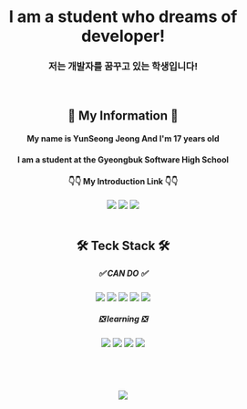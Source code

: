 <h1 align="center">I am a student who dreams of developer!</h1>
<h3 align="center">저는 개발자를 꿈꾸고 있는 학생입니다!</h3>
<br>
<h2 align="center">📜 My Information 📜</h2>
<div align="center">
  <h4>My name is YunSeong Jeong And I'm 17 years old </h4>  
  <h4>I am a student at the Gyeongbuk Software High School</h4>
  <h4>👇👇 My Introduction Link 👇👇</h4>
  <a href="https://www.instagram.com/itsyunsung" target="_blank"><img src="https://img.shields.io/badge/Instagram-E4405F?style=flat&logo=Instagram&logoColor=white"/></a>
  <a href="https://itsyunsung.notion.site/ff1faa4c751545c9afd1620d37b87142?v=fb52d2733834448ba3c657c814eabc60&p" target="_blank"><img src="https://img.shields.io/badge/Notion-000000?style=flat&logo=Notion&logoColor=white"/></a>
  <a href="https://github.com/Yunseong-kr" target="_blank"><img src="https://img.shields.io/badge/Github-181717?style=flat&logo=GitHub&logoColor=white"/></a>
</div>

<br>

<h2 align="center">🛠️ Teck Stack 🛠️</h2>
<div align="center">
  <h5>✅ CAN DO ✅</h5>
  <img src="https://img.shields.io/badge/Python-3776AB?style=flat&logo=Python&logoColor=white"/>
  <img src="https://img.shields.io/badge/Java-F44336?style=flat&logo=OpenJDK&logoColor=white"/>
  <img src="https://img.shields.io/badge/C-A8B9CC?style=flat&logo=C&logoColor=white"/>
  <img src="https://img.shields.io/badge/html-E34F26?style=flat&logo=HTML5&logoColor=white"/>
  <img src="https://img.shields.io/badge/CSS-1572B6?style=flat&logo=CSS3&logoColor=white"/>
<br>
  <h5>❎ learning ❎</h5>
  <img src="https://img.shields.io/badge/C%23-239120?style=flat&logo=C Sharp&logoColor=white"/>
  <img src="https://img.shields.io/badge/JavaScript-F7DF1E?style=flat&logo=javascript&logoColor=white"/>
  <img src="https://img.shields.io/badge/Spring-6DB33F?style=flat&logo=spring&logoColor=white"/>
  <img src="https://img.shields.io/badge/MySQL-4479A1?style=flat&logo=mysql&logoColor=white"/>
</div>

<br>
<h1> </h1>

<div align="center">
<br>
<img src="https://github-readme-stats.vercel.app/api?username=YunSeong-kr&theme=dark&show_icons=true" >
</div>
<h1> </h1>
